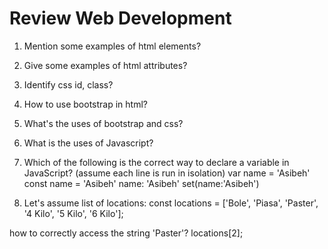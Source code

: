 # Review Web Development

1. Mention some examples of html elements?
2. Give some examples of html attributes?

2. Identify css id, class?

3. How to use bootstrap in html?

4. What's the uses of bootstrap and css?

5. What is the uses of Javascript?

6. Which of the following is the correct way to declare a variable in JavaScript? (assume each line is run in isolation)
  var name = 'Asibeh'
  const name = 'Asibeh'
  name: 'Asibeh'
  set(name:'Asibeh')
7. Let's assume list of locations:
  const locations = ['Bole', 'Piasa', 'Paster', '4 Kilo', '5 Kilo', '6 Kilo'];
  
  how to correctly access the string 'Paster'?
      locations[2];
 

